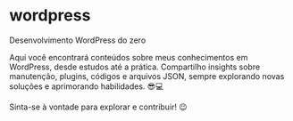 # wordpress
Desenvolvimento WordPress do zero


Aqui você encontrará conteúdos sobre meus conhecimentos em WordPress, desde estudos até a prática. Compartilho insights sobre manutenção, plugins, códigos e arquivos JSON, sempre explorando novas soluções e aprimorando habilidades. 😎💻

Sinta-se à vontade para explorar e contribuir! 😉
